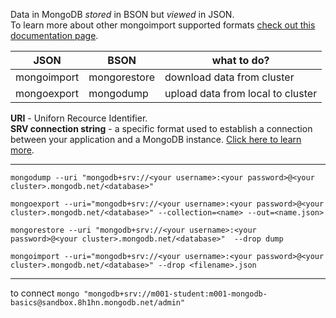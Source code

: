 Data in MongoDB *stored* in BSON but *viewed* in JSON.  
To learn more about other mongoimport supported formats [check out this documentation page](https://docs.mongodb.com/manual/reference/program/mongoimport/#compatibility).  

| JSON | BSON | what to do? | 
|---|---|---|  
| mongoimport | mongorestore | download data from cluster |  
| mongoexport | mongodump | upload data from local to cluster |  

**URI** - Uniforn Recource Identifier.    
**SRV connection string** - a specific format used to establish a connection between your application and a MongoDB instance. [Click here to learn more](https://docs.mongodb.com/manual/reference/connection-string/#connections-dns-seedlist).  



---

`mongodump --uri "mongodb+srv://<your username>:<your password>@<your cluster>.mongodb.net/<database>"`  

`mongoexport --uri="mongodb+srv://<your username>:<your password>@<your cluster>.mongodb.net/<database>" --collection=<name> --out=<name.json>`  

`mongorestore --uri "mongodb+srv://<your username>:<your password>@<your cluster>.mongodb.net/<database>"  --drop dump`  

`mongoimport --uri="mongodb+srv://<your username>:<your password>@<your cluster>.mongodb.net/<database>" --drop <filename>.json`  

---

to connect `mongo "mongodb+srv://m001-student:m001-mongodb-basics@sandbox.8h1hn.mongodb.net/admin"`
